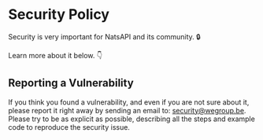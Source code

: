 # Security Policy

Security is very important for NatsAPI and its community. 🔒

Learn more about it below. 👇


## Reporting a Vulnerability

If you think you found a vulnerability, and even if you are not sure about it, please report it right away by sending an email to: security@wegroup.be. Please try to be as explicit as possible, describing all the steps and example code to reproduce the security issue.
